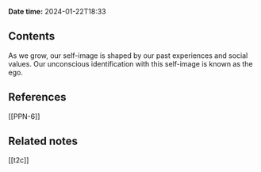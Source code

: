 **Date time:** 2024-01-22T18:33
## Contents
As we grow, our self-image is shaped by our past experiences and social values. Our unconscious identification with this self-image is known as the ego.

## References
[[PPN-6]]

## Related notes
[[t2c]]


